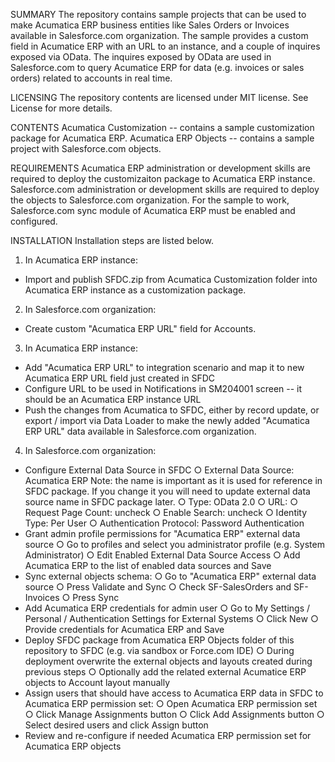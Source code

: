 SUMMARY
The repository contains sample projects that can be used to make Acumatica ERP business entities like Sales Orders or Invoices 
available in Salesforce.com organization.
The sample provides a custom field in Acumatice ERP with an URL to an instance, and a couple of inquires exposed via OData. 
The inquires exposed by OData are used in Salesforce.com to query Acumatice ERP for data (e.g. invoices or sales orders) related
to accounts in real time.

LICENSING
The repository contents are licensed under MIT license.
See License for more details.

CONTENTS
Acumatica Customization -- contains a sample customization package for Acumatica ERP.
Acumatica ERP Objects -- contains a sample project with Salesforce.com objects.

REQUIREMENTS
Acumatica ERP administration or development skills are required to deploy the customizaiton package to Acumatica ERP instance.
Salesforce.com administration or development skills are required to deploy the objects to Salesforce.com organization.
For the sample to work, Salesforce.com sync module of Acumatica ERP must be enabled and configured.

INSTALLATION
Installation steps are listed below.
1. In Acumatica ERP instance:
- Import and publish SFDC.zip from Acumatica Customization folder into Acumatica ERP instance as a customization package. 

2. In Salesforce.com organization:
- Create custom "Acumatica ERP URL" field for Accounts.

3. In Acumatica ERP instance:
- Add "Acumatica ERP URL" to integration scenario and map it to new Acumatica ERP URL field just created in SFDC
- Configure URL to be used in Notifications in SM204001 screen -- it should be an Acumatica ERP instance URL
- Push the changes from Acumatica to SFDC, either by record update, or export / import via Data Loader to make the newly 
added "Acumatica ERP URL" data available in Salesforce.com organization.

4. In Salesforce.com organization:
- Configure External Data Source in SFDC
    ○ External Data Source: Acumatica ERP
    Note: the name is important as it is used for reference in SFDC package. If you change it you will need to update external 
    data source name in SFDC package later.
    ○ Type: OData 2.0
    ○ URL: <url for odata endpoint for your company>
    ○ Request Page Count: uncheck
    ○ Enable Search: uncheck
    ○ Identity Type: Per User
    ○ Authentication Protocol: Password Authentication
- Grant admin profile permissions for "Acumatica ERP" external data source
    ○ Go to profiles and select you administrator profile (e.g. System Administrator)
    ○ Edit Enabled External Data Source Access
    ○ Add Acumatica ERP to the list of enabled data sources and Save
- Sync external objects schema:
    ○ Go to "Acumatica ERP" external data source
    ○ Press Validate and Sync
    ○ Check SF-SalesOrders and SF-Invoices
    ○ Press Sync
- Add Acumatica ERP credentials for admin user
    ○ Go to My Settings / Personal / Authentication Settings for External Systems
    ○ Click New
    ○ Provide credentials for Acumatica ERP and Save
- Deploy SFDC package from Acumatica ERP Objects folder of this repository to SFDC (e.g. via sandbox or Force.com IDE)
    ○ During deployment overwrite the external objects and layouts created during previous steps
    ○ Optionally add the related external Acumatice ERP objects to Account layout manually
- Assign users that should have access to Acumatica ERP data in SFDC to Acumatica ERP permission set:
    ○ Open Acumatica ERP permission set
    ○ Click Manage Assignments button
    ○ Click Add Assignments button
    ○ Select desired users and click Assign button
- Review and re-configure if needed Acumatica ERP permission set for Acumatica ERP objects

    
